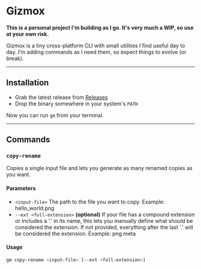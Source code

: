 # Gizmox

**This is a personal project I'm building as I go. It's very much a WIP, so use at your own risk.**

Gizmox is a tiny cross-platform CLI with small utilities I find useful day to day. I’m adding commands as I need them, so expect things to evolve (or break).

---

## Installation

- Grab the latest release from [Releases](https://github.com/robert-harbison/Gizmox-CLI/releases)
- Drop the binary somewhere in your system's `PATH`

Now you can run `gm` from your terminal.

---

## Commands

### `copy-rename`

Copies a single input file and lets you generate as many renamed copies as you want.

#### Parameters
- ```<input-file>``` The path to the file you want to copy. Example: hello_world.png
- ```--ext <full-extension>``` **(optional)** If your file has a compound extension or includes a '.' in its name, this lets you manually define what should be considered the extension. If not provided, everything after the last '.' will be considered the extension. Example: png.meta

#### Usage

```bash
gm copy-rename <input-file> [--ext <full-extension>]
